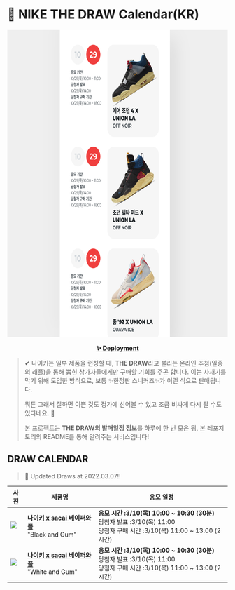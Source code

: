 # 👟 NIKE THE DRAW Calendar(KR)

<div align="center">
  <a href="https://junhoyeo.github.io/NIKE-THE-DRAW-Calendar/">
    <img src="./docs/images/preview.png" alt="Preview image of deployed application" height="700px" width="700px" />
  </a>
</div>

<p align="center">
  <a href="https://junhoyeo.github.io/NIKE-THE-DRAW-Calendar/">
    <strong>✨ Deployment</strong>
  </a>
</p>

> ✔ 나이키는 일부 제품을 런칭할 때, **THE DRAW**라고 불리는 온라인 추첨(일종의 래플)을 통해 뽑힌 참가자들에게만 구매할 기회를 주곤 합니다. 이는 사재기를 막기 위해 도입한 방식으로, 보통 ✨한정판 스니커즈✨가 이런 식으로 판매됩니다.
>
> 뭐튼 그래서 잘하면 이쁜 것도 정가에 신어볼 수 있고 조금 비싸게 다시 팔 수도 있다네요. 🤭
>
> 본 프로젝트는 **THE DRAW의 발매일정 정보**를 하루에 한 번 모은 뒤, 본 레포지토리의 README를 통해 알려주는 서비스입니다!

## DRAW CALENDAR

<!-- DRAW CALENDAR: START -->

> 👟 Updated Draws at 2022.03.07‼️

| 사진 | 제품명 | 응모 일정 |
| --- | ---- | ------- |
| <img src="https://static-breeze.nike.co.kr/kr/ko_kr/cmsstatic/product/DD1875-001/1d62ff1e-e83d-41c0-85bc-c7f602e86ec3_primary.jpg?snkrBrowse" width="256" /> | <a href="https://www.nike.com/kr/launch/t/men/fw/nike-sportswear/DD1875-001/zava41/nike-vaporwaffle-sacai"><strong>나이키 x sacai 베이퍼와플</strong><br /></a> "Black and Gum" | <strong>응모 시간 :3/10(목) 10:00 ~ 10:30 (30분)</strong><br />당첨자 발표 :3/10(목) 11:00<br />당첨자 구매 시간 :3/10(목) 11:00 ~ 13:00 (2시간) |
| <img src="https://static-breeze.nike.co.kr/kr/ko_kr/cmsstatic/product/DD1875-100/f36a4f58-d022-42b3-9fc0-56aea37df430_primary.jpg?snkrBrowse" width="256" /> | <a href="https://www.nike.com/kr/launch/t/men/fw/nike-sportswear/DD1875-100/nvkv94/nike-vaporwaffle-sacai"><strong>나이키 x sacai 베이퍼와플</strong><br /></a> "White and Gum" | <strong>응모 시간 :3/10(목) 10:00 ~ 10:30 (30분)</strong><br />당첨자 발표 :3/10(목) 11:00<br />당첨자 구매 시간 :3/10(목) 11:00 ~ 13:00 (2시간) |

<!-- DRAW CALENDAR: END -->
